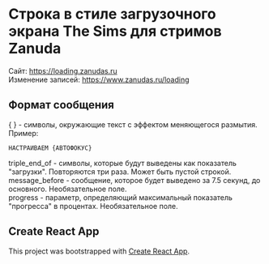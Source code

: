 # Строка в стиле загрузочного экрана The Sims для стримов Zanuda

Сайт: https://loading.zanudas.ru \
Изменение записей: https://www.zanudas.ru/loading

## Формат сообщения
{ } - символы, окружающие текст с эффектом меняющегося размытия. Пример: 
```
НАСТРАИВАЕМ {АВТОФОКУС}
```
triple_end_of - символы, которые будут выведены как показатель "загрузки". Повторяются три раза. Может быть пустой строкой.\
message_before - сообщение, которое будет выведено за 7.5 секунд, до основного. Необязательное поле.\
progress - параметр, определяющий максимальный показатель "прогресса" в процентах. Необязательное поле.

## Create React App

This project was bootstrapped with [Create React App](https://github.com/facebook/create-react-app).
